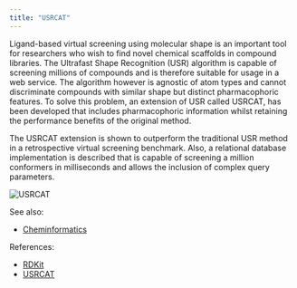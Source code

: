 ```yaml
---
title: "USRCAT"
---
```


Ligand-based virtual screening using molecular shape is an important tool for researchers who wish to find novel
chemical scaffolds in compound libraries. The Ultrafast Shape Recognition (USR)
algorithm is capable of screening millions of compounds and is therefore suitable for usage in a web service. The
algorithm however is agnostic of atom types and cannot discriminate compounds with similar shape but distinct
pharmacophoric features. To solve this problem, an extension of USR called USRCAT, has been developed that includes
pharmacophoric information whilst retaining the performance benefits of the original method.

The USRCAT extension is shown to outperform the traditional USR method in a retrospective virtual screening benchmark.
Also, a relational database implementation is described that is capable of screening a million conformers in
milliseconds and allows the inclusion of complex query parameters.

![USRCAT](../../../uploads/chem/usrcat.png "USRCAT")

See also:

* [Cheminformatics](../cheminformatics.md)

References:

* [RDKit](https://www.rdkit.org)
* [USRCAT](https://www.ncbi.nlm.nih.gov/pmc/articles/PMC3505738/)
